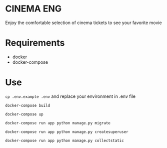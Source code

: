 # CINEMA ENG

Enjoy the comfortable selection of cinema tickets to see your favorite movie

# Requirements

- docker
- docker-compose

# Use

`cp .env.example .env` and replace your environment in .env file

`docker-compose build`

`docker-compose up`

`docker-compose run app python manage.py migrate`

`docker-compose run app python manage.py createsuperuser`

`docker-compose run app python manage.py collectstatic`